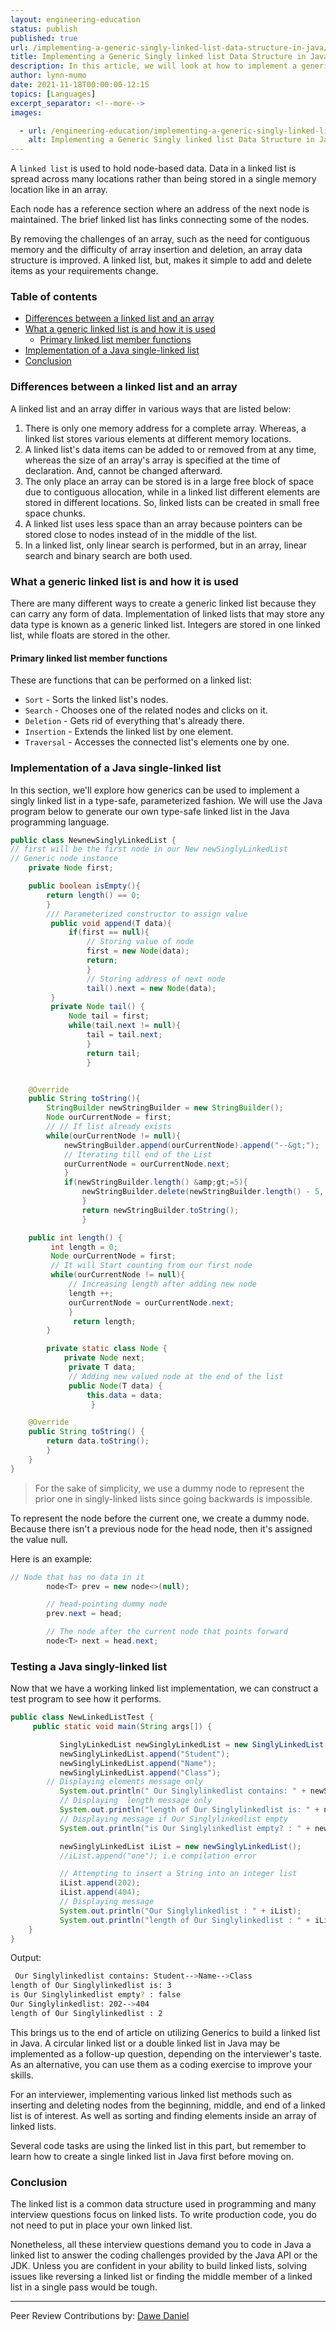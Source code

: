 ```yaml
---
layout: engineering-education
status: publish
published: true
url: /implementing-a-generic-singly-linked-list-data-structure-in-java/
title: Implementing a Generic Singly linked list Data Structure in Java
description: In this article, we will look at how to implement a generic singly linked list data structure in Java.
author: lynn-mumo
date: 2021-11-18T00:00:00-12:15
topics: [Languages]
excerpt_separator: <!--more-->
images:

  - url: /engineering-education/implementing-a-generic-singly-linked-list-data-structure-in-java/hero.jpg
    alt: Implementing a Generic Singly linked list Data Structure in Java Hero Image
---
```

A `linked list` is used to hold node-based data. Data in a linked list is spread across many locations rather than being stored in a single memory location like in an array. 
<!--more-->
Each node has a reference section where an address of the next node is maintained. The brief linked list has links connecting some of the nodes. 

By removing the challenges of an array, such as the need for contiguous memory and the difficulty of array insertion and deletion, an array data structure is improved. A linked list, but, makes it simple to add and delete items as your requirements change.    

### Table of contents
- [Differences between a linked list and an array](#differences-between-a-linked-list-and-an-array)
- [What a generic linked list is and how it is used](#what-a-generic-linked-list-is-and-how-it-is-used)
  - [Primary linked list member functions](#primary-linked-list-member-functions)
- [Implementation of a Java single-linked list](#implementation-of-a-java-single-linked-list)
- [Conclusion](#conclusion)

### Differences between a linked list and an array
A linked list and an array differ in various ways that are listed below:
1. There is only one memory address for a complete array. Whereas, a linked list stores various elements at different memory locations.
2. A linked list's data items can be added to or removed from at any time, whereas the size of an array's array is specified at the time of declaration. And, cannot be changed afterward.
3. The only place an array can be stored is in a large free block of space due to contiguous allocation, while in a linked list different elements are stored in different locations. So, linked lists can be created in small free space chunks.
4. A linked list uses less space than an array because pointers can be stored close to nodes instead of in the middle of the list.
5. In a linked list, only linear search is performed, but in an array, linear search and binary search are both used.

### What a generic linked list is and how it is used
There are many different ways to create a generic linked list because they can carry any form of data. Implementation of linked lists that may store any data type is known as a generic linked list. Integers are stored in one linked list, while floats are stored in the other.

#### Primary linked list member functions
These are functions that can be performed on a linked list:
- `Sort` - Sorts the linked list's nodes.
- `Search` - Chooses one of the related nodes and clicks on it.
- `Deletion` - Gets rid of everything that's already there.
- `Insertion` - Extends the linked list by one element.
- `Traversal` - Accesses the connected list's elements one by one.

### Implementation of a Java single-linked list
In this section, we'll explore how generics can be used to implement a singly linked list in a type-safe, parameterized fashion. We will use the Java program below to generate our own type-safe linked list in the Java programming language.

```Java
public class NewnewSinglyLinkedList {
// first will be the first node in our New newSinglyLinkedList
// Generic node instance
    private Node first;

    public boolean isEmpty(){
        return length() == 0;
        }
        /// Parameterized constructor to assign value
         public void append(T data){
             if(first == null){
                 // Storing value of node
                 first = new Node(data);
                 return;
                 }
                 // Storing address of next node
                 tail().next = new Node(data);
         }
         private Node tail() {
             Node tail = first;
             while(tail.next != null){
                 tail = tail.next;
                 }
                 return tail;
                 }


    @Override
    public String toString(){
        StringBuilder newStringBuilder = new StringBuilder();
        Node ourCurrentNode = first;
        // // If list already exists
        while(ourCurrentNode != null){
            newStringBuilder.append(ourCurrentNode).append("--&gt;");
            // Iterating till end of the List
            ourCurrentNode = ourCurrentNode.next;
            }
            if(newStringBuilder.length() &amp;gt;=5){
                newStringBuilder.delete(newStringBuilder.length() - 5, newStringBuilder.length());
                }
                return newStringBuilder.toString();
                }

    public int length() {
         int length = 0;
         Node ourCurrentNode = first;
         // It will Start counting from our first node
         while(ourCurrentNode != null){
             // Increasing length after adding new node
             length ++;
             ourCurrentNode = ourCurrentNode.next;
             }
              return length;
        }

        private static class Node {
            private Node next;
             private T data;
             // Adding new valued node at the end of the list
             public Node(T data) {
                 this.data = data;
                  }

    @Override
    public String toString() {
        return data.toString();
        }
    }
}
```

> For the sake of simplicity, we use a dummy node to represent the prior one in singly-linked lists since going backwards is impossible. 

To represent the node before the current one, we create a dummy node. Because there isn't a previous node for the head node, then it's assigned the value null. 

Here is an example:

```Java
// Node that has no data in it
        node<T> prev = new node<>(null);

        // head-pointing dummy node
        prev.next = head;

        // The node after the current node that points forward
        node<T> next = head.next;

```

### Testing a Java singly-linked list
Now that we have a working linked list implementation, we can construct a test program to see how it performs.

```Java
public class NewLinkedListTest {
     public static void main(String args[]) {

           SinglyLinkedList newSinglyLinkedList = new SinglyLinkedList();
           newSinglyLinkedList.append("Student");
           newSinglyLinkedList.append("Name");
           newSinglyLinkedList.append("Class");
        // Displaying elements message only
           System.out.println(" Our Singlylinkedlist contains: " + newSinglyLinkedList);
           // Displaying  length message only
           System.out.println("length of Our Singlylinkedlist is: " + newSinglyLinkedList.length());
           // Displaying message if Our Singlylinkedlist empty
           System.out.println("is Our Singlylinkedlist empty? : " + newSinglyLinkedList.isEmpty());

           newSinglyLinkedList iList = new newSinglyLinkedList();
           //iList.append("one"); i.e compilation error

           // Attempting to insert a String into an integer list
           iList.append(202);
           iList.append(404);
           // Displaying message
           System.out.println("Our Singlylinkedlist : " + iList);
           System.out.println("length of Our Singlylinkedlist : " + iList.length());
    }
}
```

Output:

```bash
 Our Singlylinkedlist contains: Student-->Name-->Class
length of Our Singlylinkedlist is: 3
is Our Singlylinkedlist empty? : false
Our Singlylinkedlist: 202-->404
length of Our Singlylinkedlist : 2
```

This brings us to the end of article on utilizing Generics to build a linked list in Java. A circular linked list or a double linked list in Java may be implemented as a follow-up question, depending on the interviewer's taste. As an alternative, you can use them as a coding exercise to improve your skills.

For an interviewer, implementing various linked list methods such as inserting and deleting nodes from the beginning, middle, and end of a linked list is of interest. As well as sorting and finding elements inside an array of linked lists.

Several code tasks are using the linked list in this part, but remember to learn how to create a single linked list in Java first before moving on.

### Conclusion
The linked list is a common data structure used in programming and many interview questions focus on linked lists. To write production code, you do not need to put in place your own linked list. 

Nonetheless, all these interview questions demand you to code in Java a linked list to answer the coding challenges provided by the Java API or the JDK. Unless you are confident in your ability to build linked lists, solving issues like reversing a linked list or finding the middle member of a linked list in a single pass would be tough.

---
Peer Review Contributions by: [Dawe Daniel](/engineering-education/authors/dawe-daniel/)
